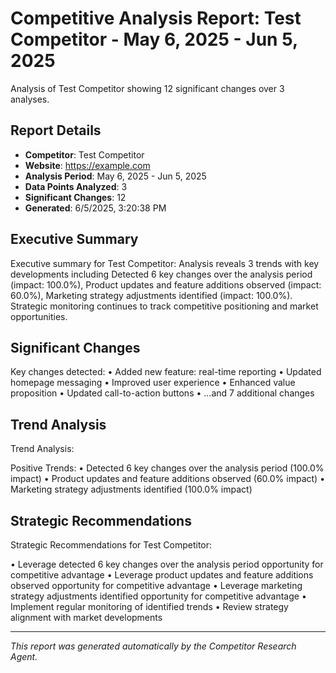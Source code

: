 # Competitive Analysis Report: Test Competitor - May 6, 2025 - Jun 5, 2025

Analysis of Test Competitor showing 12 significant changes over 3 analyses.

## Report Details

- **Competitor**: Test Competitor
- **Website**: https://example.com
- **Analysis Period**: May 6, 2025 - Jun 5, 2025
- **Data Points Analyzed**: 3
- **Significant Changes**: 12
- **Generated**: 6/5/2025, 3:20:38 PM

## Executive Summary

Executive summary for Test Competitor: Analysis reveals 3 trends with key developments including Detected 6 key changes over the analysis period (impact: 100.0%), Product updates and feature additions observed (impact: 60.0%), Marketing strategy adjustments identified (impact: 100.0%). Strategic monitoring continues to track competitive positioning and market opportunities.

## Significant Changes

Key changes detected:
• Added new feature: real-time reporting
• Updated homepage messaging
• Improved user experience
• Enhanced value proposition
• Updated call-to-action buttons
• ...and 7 additional changes

## Trend Analysis

Trend Analysis:

Positive Trends:
• Detected 6 key changes over the analysis period (100.0% impact)
• Product updates and feature additions observed (60.0% impact)
• Marketing strategy adjustments identified (100.0% impact)

## Strategic Recommendations

Strategic Recommendations for Test Competitor:

• Leverage detected 6 key changes over the analysis period opportunity for competitive advantage
• Leverage product updates and feature additions observed opportunity for competitive advantage
• Leverage marketing strategy adjustments identified opportunity for competitive advantage
• Implement regular monitoring of identified trends
• Review strategy alignment with market developments

---

*This report was generated automatically by the Competitor Research Agent.*
